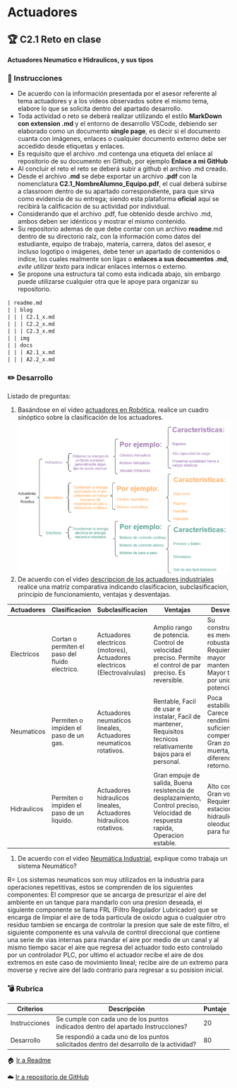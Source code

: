 # Actuadores

## :trophy: C2.1 Reto en clase

**Actuadores Neumatico e Hidraulicos, y sus tipos**

### :blue_book: Instrucciones

- De acuerdo con la información presentada por el asesor referente al tema actuadores y a los videos observados sobre el mismo tema, elabore lo que se solicita dentro del apartado desarrollo.
- Toda actividad o reto se deberá realizar utilizando el estilo **MarkDown con extension .md** y el entorno de desarrollo VSCode, debiendo ser elaborado como un documento **single page**, es decir si el documento cuanta con imágenes, enlaces o cualquier documento externo debe ser accedido desde etiquetas y enlaces.
- Es requisito que el archivo .md contenga una etiqueta del enlace al repositorio de su documento en Github, por ejemplo **Enlace a mi GitHub**
- Al concluir el reto el reto se deberá subir a github el archivo .md creado.
- Desde el archivo **.md** se debe exportar un archivo **.pdf** con la nomenclatura **C2.1_NombreAlumno_Equipo.pdf**, el cual deberá subirse a classroom dentro de su apartado correspondiente, para que sirva como evidencia de su entrega; siendo esta plataforma **oficial** aquí se recibirá la calificación de su actividad por individual.
- Considerando que el archivo .pdf, fue obtenido desde archivo .md, ambos deben ser idénticos y mostrar el mismo contenido.
- Su repositorio ademas de que debe contar con un archivo **readme**.md dentro de su directorio raíz, con la información como datos del estudiante, equipo de trabajo, materia, carrera, datos del asesor, e incluso logotipo o imágenes, debe tener un apartado de contenidos o indice, los cuales realmente son ligas o **enlaces a sus documentos .md**, _evite utilizar texto_ para indicar enlaces internos o externo.
- Se propone una estructura tal como esta indicada abajo, sin embargo puede utilizarse cualquier otra que le apoye para organizar su repositorio.  
``` 
| readme.md
| | blog
| | | C2.1_x.md
| | | C2.2_x.md
| | | C2.3_x.md
| | img
| | docs
| | | A2.1_x.md
| | | A2.2_x.md
```

### :pencil2: Desarrollo

Listado de preguntas:

1. Basándose en el video [actuadores en Robótica](https://www.youtube.com/watch?v=e_6rjEGWqoY), realice un cuadro sinóptico sobre la clasificación de los actuadores.
![Cuadro sinoptico](../diagrams/DiagC2.1.drawio.png)
2. De acuerdo con el video [descripcion de los actuadores industriales](https://www.youtube.com/watch?v=mFsPxpFHajM) realice una matriz comparativa indicando clasificacion, subclasificacion, principio de funcionamiento, ventajas y desventajas.

| Actuadores | Clasificacion | Subclasificacion | Ventajas | Desventajas |
|------------|---------------|------------------|----------|-------------|
| Electricos | Cortan o permiten el paso del fluido electrico. | Actuadores electricos (motores), Actuadores electricos (Electrovalvulas) | Amplio rango de potencia. Control de velocidad preciso. Permite el control de par preciso. Es reversible. | Su construccion es menos robusta. Requiere mayor mantenimiento. Mayor tamaño por unidad de potencia. |
| Neumaticos | Permiten o impiden el paso de un gas. | Actuadores neumaticos lineales, Actuadores neumaticos rotativos. | Rentable, Facil de usar e instalar, Facil de mantener, Requisitos tecnicos relativamente bajos para el personal. | Poca estabilidad, Carece de un rendimiento suficiente de compensacion, Gran zona muerta, Gran diferencia de retorno. |
| Hidraulicos | Permiten o impiden el paso de un liquido. | Actuadores hidraulicos lineales, Actuadores hidraulicos rotativos. | Gran empuje de salida, Buena resistencia de desplazamiento, Control preciso, Velocidad de respuesta rapida, Operacion estable. | Alto costo, Gran volumen, Requiere de estaciones hidraulicas y oleoductos para funcionar. |


1. De acuerdo con el video [Neumática Industrial](https://www.youtube.com/watch?v=Wee85cI6wwQ&t=394s), explique como trabaja un sistema Neumático?

R= Los sistemas neumaticos son muy utilizados en la industria para operaciones repetitivas, estos se comprenden de los siguientes componentes: El compresor que se ancarga de presurizar el aire del ambiente en un tanque para mandarlo con una presion deseada, el siguiente componente se llama FRL (Filtro Regulador Lubricador) que se encarga de limpiar el aire de toda particula de oxicdo agua o cualquier otro residuo tambien se encarga de controlar la presion que sale de este filtro, el siguiente componente es una valvula de control direccional que contiene una serie de vias internas para mandar el aire por medio de un canal y al mismo tiempo sacar el aire que regresa del actuador todo esto controlado por un controlador PLC, por ultimo el actuador recibe el aire de dos extremos en este caso de movimiento lineal; recibe aire de un extremo para moverse y recive aire del lado contrario para regresar a su posision inicial.

### :bomb: Rubrica

| Criterios     | Descripción                                                                                  | Puntaje |
| ------------- | -------------------------------------------------------------------------------------------- | ------- |
| Instrucciones | Se cumple con cada uno de los puntos indicados dentro del apartado Instrucciones?            | 20 |
| Desarrollo    | Se respondió a cada uno de los puntos solicitados dentro del desarrollo de la actividad?     | 80      |

:house: [Ir a Readme](../readme.md)

:cloud: [Ir a repositorio de GitHub](https://github.com/fernmelen/Sist.-Programables/blob/master/blog/C2.1_FernandoMelendez_DreamTeam.md)